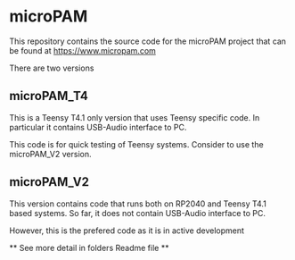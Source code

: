 # microPAM
 
 This repository contains the source code for the microPAM project that can be found at https://www.micropam.com 
 
 There are two versions
## microPAM_T4
This is a Teensy T4.1 only version that uses Teensy specific code. In particular it contains USB-Audio interface to PC.

This code is for quick testing of Teensy systems. Consider to use the microPAM_V2 version.

## microPAM_V2
This version contains code that runs both on RP2040 and Teensy T4.1 based systems. So far, it does not contain USB-Audio interface to PC.

However, this is the prefered code as it is in active development

** See more detail in folders Readme file **
